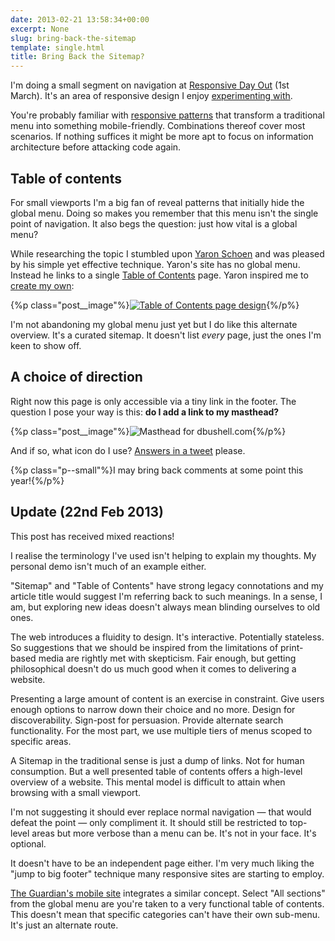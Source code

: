 ```yaml
---
date: 2013-02-21 13:58:34+00:00
excerpt: None
slug: bring-back-the-sitemap
template: single.html
title: Bring Back the Sitemap?
---
```


I'm doing a small segment on navigation at [Responsive Day Out](http://responsiveconf.com/) (1st March). It's an area of responsive design I enjoy [experimenting with](http://dbushell.com/2013/02/07/on-responsive-navigation-and-rendering/).

You're probably familiar with [responsive patterns](http://bradfrost.github.com/this-is-responsive/patterns.html#navigation) that transform a traditional menu into something mobile-friendly. Combinations thereof cover most scenarios. If nothing suffices it might be more apt to focus on information architecture before attacking code again.


## Table of contents


For small viewports I'm a big fan of reveal patterns that initially hide the global menu. Doing so makes you remember that this menu isn't the single point of navigation. It also begs the question: just how vital is a global menu?

While researching the topic I stumbled upon [Yaron Schoen](http://yaronschoen.com/) and was pleased by his simple yet effective technique. Yaron's site has no global menu. Instead he links to a single [Table of Contents](http://yaronschoen.com/table-of-contents/) page. Yaron inspired me to [create my own](/table-of-contents/):

{%p class="post__image"%}[![Table of Contents page design](/wp-content/uploads/2013/02/table-of-contents.png)](/table-of-contents/){%/p%}

I'm not abandoning my global menu just yet but I do like this alternate overview. It's a curated sitemap. It doesn't list _every_ page, just the ones I'm keen to show off.


## A choice of direction


Right now this page is only accessible via a tiny link in the footer. The question I pose your way is this: **do I add a link to my masthead?**

{%p class="post__image"%}![Masthead for dbushell.com](/wp-content/uploads/2013/02/dbushell-masthead.png){%/p%}

And if so, what icon do I use? [Answers in a tweet](http://twitter.com/dbushell) please.

{%p class="p--small"%}I may bring back comments at some point this year!{%/p%}



## Update (22nd Feb 2013)


This post has received mixed reactions!

I realise the terminology I've used isn't helping to explain my thoughts. My personal demo isn't much of an example either.

"Sitemap" and "Table of Contents" have strong legacy connotations and my article title would suggest I'm referring back to such meanings. In a sense, I am, but exploring new ideas doesn't always mean blinding ourselves to old ones.

The web introduces a fluidity to design. It's interactive. Potentially stateless. So suggestions that we should be inspired from the limitations of print-based media are rightly met with skepticism. Fair enough, but getting philosophical doesn't do us much good when it comes to delivering a website.

Presenting a large amount of content is an exercise in constraint. Give users enough options to narrow down their choice and no more. Design for discoverability. Sign-post for persuasion. Provide alternate search functionality. For the most part, we use multiple tiers of menus scoped to specific areas.

A Sitemap in the traditional sense is just a dump of links. Not for human consumption. But a well presented table of contents offers a high-level overview of a website. This mental model is difficult to attain when browsing with a small viewport.

I'm not suggesting it should ever replace normal navigation — that would defeat the point — only compliment it. It should still be restricted to top-level areas but more verbose than a menu can be. It's not in your face. It's optional.

It doesn't have to be an independent page either. I'm very much liking the "jump to big footer" technique many responsive sites are starting to employ.

[The Guardian's mobile site](http://m.guardian.co.uk/) integrates a similar concept. Select "All sections" from the global menu are you're taken to a very functional table of contents. This doesn't mean that specific categories can't have their own sub-menu. It's just an alternate route.
